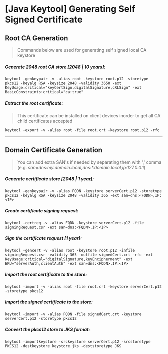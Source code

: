 # [Java Keytool] Generating Self Signed Certificate

## Root CA Generation

> Commands below are used for generating self signed local CA keystore

##### Generate 2048 root CA store [2048 | 10 years]:

``keytool -genkeypair -v -alias root -keystore root.p12 -storetype pkcs12 -keyalg RSA -keysize 2048 -validity 3650 -ext KeyUsage:critical="keyCertSign,digitalSignature,cRLSign" -ext BasicConstraints:critical="ca:true"``

##### Extract the root certificate:
> This certificate can be installed on client devices inorder to get all CA child certificates accepted

``keytool -export -v -alias root -file root.crt -keystore root.p12 -rfc``

---

## Domain Certificate Generation
> You can add extra SAN's if needed by separating them with ',' comma  (e.g. *san=dns:my.domain.local,dns:\*.domain.local,ip:127.0.0.1*)

##### Generate certificate store [2048 | 1 year]:

``keytool -genkeypair -v -alias FQDN -keystore serverCert.p12 -storetype pkcs12 -keyalg RSA -keysize 2048 -validity 365 -ext san=dns:<FQDN>,IP:<IP>``

##### Create certificate signing request:

``keytool -certreq -v -alias FQDN -keystore serverCert.p12 -file signingRequest.csr -ext san=dns:<FQDN>,IP:<IP>``

##### Sign the certificate request [1 year]:

``keytool -gencert -v -alias root -keystore root.p12 -infile signingRequest.csr -validity 365 -outfile signedCert.crt -rfc -ext KeyUsage:critical="digitalSignature,keyEncipherment" -ext EKU="serverAuth,clientAuth" -ext san=dns:<FQDN>,IP:<IP>``

##### Import the root certificate to the store:

``keytool -import -v -alias root -file root.crt -keystore serverCert.p12 -storetype pkcs12``

##### Import the signed certificate to the store:

``keytool -import -v -alias FQDN -file signedCert.crt -keystore serverCert.p12 -storetype pkcs12``

##### Convert the pkcs12 store to JKS format:

``keytool -importkeystore -srckeystore serverCert.p12 -srcstoretype PKCS12 -destkeystore keystore.jks -deststoretype JKS``
